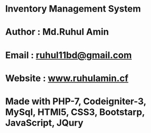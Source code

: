 # Inventory Management System
# Author : Md.Ruhul Amin
# Email : ruhul11bd@gmail.com
# Website : www.ruhulamin.cf
# Made with PHP-7, Codeigniter-3, MySql, HTMl5, CSS3, Bootstarp, JavaScript, JQury
